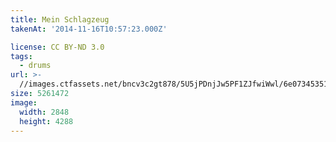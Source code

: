 ```yaml
---
title: Mein Schlagzeug
takenAt: '2014-11-16T10:57:23.000Z'

license: CC BY-ND 3.0
tags:
  - drums
url: >-
  //images.ctfassets.net/bncv3c2gt878/5U5jPDnjJw5PF1ZJfwiWwl/6e07345351012439160de41a3126a34d/mein-schlagzeug_15616211117_o
size: 5261472
image:
  width: 2848
  height: 4288
---
```

